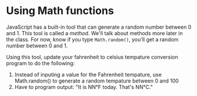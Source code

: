 # Using Math functions
JavaScript has a built-in tool that can generate a random number between 0 and 1. This tool is called a *method*. We'll talk about methods more later in the class. For now, know if you type `Math.random()`, you'll get a random number between 0 and 1.

Using this tool, update your fahrenheit to celsius tempature conversion program to do the following:

1. Instead of inputing a value for the Fahrenheit tempature, use Math.random() to generate a random tempature between 0 and 100
1. Have to program output: "It is NN°F today. That's NN°C."
